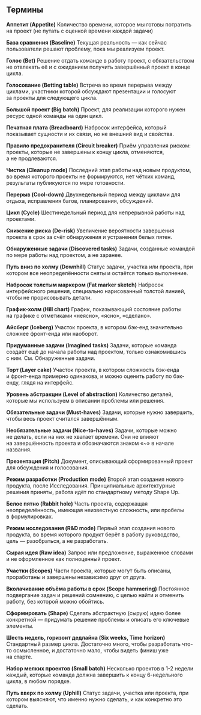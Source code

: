 ## <a name="h45"></a> Термины

**Аппетит (Appetite)**
Количество времени, которое мы готовы потратить на проект (не путать с оценкой времени каждой задачи)

**База сравнения (Baseline)**
Текущая реальность — как сейчас пользователи решают проблему, пока мы реализуем проект.

**Голос (Bet)**
Решение отдать команде в работу проект, с обязательством не отвлекать её и с ожиданием получить завершённый проект в конце цикла.

**Голосование (Betting table)**
Встреча во время перерыва между циклами, участники которой обсуждают презентации и голосуют за проекты для следующего цикла.

**Большой проект (Big batch)**
Проект, для реализации которого нужен ресурс одной команды на один цикл.

**Печатная плата (Breadboard)**
Набросок интерфейса, который показывает сущности и их связи, но не внешний вид и свойства.

**Правило предохранителя (Circuit breaker)**
Приём управления риском: проекты, которые не завершены к концу цикла, отменяются, а не продлеваются.

**Чистка (Cleanup mode)**
Последний этап работы над новым продуктом, во время которого проекты не формируются, нет чётких команд, результаты публикуются по мере готовности.

**Перерыв (Cool-down)**
Двухнедельный период между циклами для отдыха, исправления багов, планирования, обсуждений.

**Цикл (Cycle)**
Шестинедельный период для непрерывной работы над проектами.

**Снижение риска (De-risk)**
Увеличение вероятности завершения проекта в срок за счёт обнаружения и устранения белых пятен.

**Обнаруженные задачи (Discovered tasks)**
Задачи, созданные командой по мере работы над проектом, а не заранее.

**Путь вниз по холму (Downhill)**
Статус задачи, участка или проекта, при котором все неопределённости сняты и остаётся только выполнение.

**Набросок толстым маркером (Fat marker sketch)**
Набросок интерфейсного решения, специально нарисованный толстой линией, чтобы не прорисовывать детали.

**График-холм (Hill chart)**
График, показывающий состояние работы на графике с отметиками «неясно», «ясно», «сделано».

**Айсберг (Iceberg)**
Участок проекта, в котором бэк-енд значительно сложнее фронт-енда или наоборот.

**Придуманные задачи (Imagined tasks)**
Задачи, которые команда создаёт ещё до начала работы над проектом, только ознакомившись с ним. См. Обнаруженные задачи.

**Торт (Layer cake)**
Участок проекта, в котором сложность бэк-енда и фронт-енда примерно одинакова, и можно оценить работу по бэк-енду, глядя на интерфейс.

**Уровень абстракции (Level of abstraction)**
Количество деталей, которые мы используем в описании проблемы или решения.

**Обязательные задачи (Must-haves)**
Задачи, которые нужно завершить, чтобы весь проект считался завершённым.

**Необязательные задачи (Nice-to-haves)**
Задачи, которые можно не делать, если на них не хватает времени. Они не влияют на завершённость проекта и обозначаются знаком «~» в начале названия.

**Презентация (Pitch)**
Документ, описывающий сформированный проект для обсуждения и голосования.

**Режим разработки (Production mode)**
Второй этап создания нового продукта, после Исследования. Принципиальные архитектурные решения приняты, работа идёт по стандартному методу Shape Up.

**Белое пятно (Rabbit hole)**
Часть проекта, содержащая неопределённость, имеющая неизвестную сложность, или пробелы в формулировках.

**Режим исследования (R&D mode)**
Первый этап создания нового продукта, во время которого продукт берёт в работу руководство, цель — разобраться, а не разработать.

**Сырая идея (Raw idea)**
Запрос или предложение, выраженное словами и не оформленное как полноценный проект.

**Участки (Scopes)**
Части проекта, которые могут быть описаны, проработаны и завершены независимо друг от друга.

**Вколачивание объёма работы в срок (Scope hammering)**
Постоянное подвергание задач и решений сомнению, с целью найти и отменить работу, без которой можно обойтись.

**Сформировать (Shape)**
Сделать абстрактную (сырую) идею более конкретной — придумать решение проблемы и описать его ключевые элементы.

**Шесть недель, горизонт дедлайна (Six weeks, Time horizon)**
Стандартный размер цикла. Достаточно много, чтобы разработать что-то осмысленное, и достаточно мало, чтобы видеть финиш уже на старте.

**Набор мелких проектов (Small batch)**
Несколько проектов в 1-2 недели каждый, которые команда должна завершить к концу 6-недельного цикла, в любом порядке.

**Путь вверх по холму (Uphill)**
Статус задачи, участка или проекта, при котором выясняют, что именно нужно сделать, и как конкретно это сделать.
